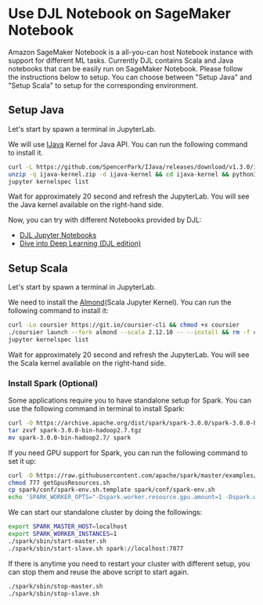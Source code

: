 # Use DJL Notebook on SageMaker Notebook

Amazon SageMaker Notebook is a all-you-can host Notebook instance with support for different ML tasks. Currently DJL contains Scala and Java notebooks that can be easily run on SageMaker Notebook. Please follow the instructions below to setup. You can choose between "Setup Java" and "Setup Scala" to setup for the corresponding environment.

## Setup Java

Let's start by spawn a terminal in JupyterLab.

We will use [IJava](https://github.com/SpencerPark/IJava) Kernel for Java API. You can run the following command to install it.

```bash
curl -L https://github.com/SpencerPark/IJava/releases/download/v1.3.0/ijava-1.3.0.zip -o ijava-kernel.zip &> /dev/null
unzip -q ijava-kernel.zip -d ijava-kernel && cd ijava-kernel && python3 install.py --sys-prefix &> /dev/null
jupyter kernelspec list
```

Wait for approximately 20 second and refresh the JupyterLab. You will see the Java kernel available on the right-hand side.

Now, you can try with different Notebooks provided by DJL:

- [DJL Jupyter Notebooks](https://github.com/awslabs/djl/tree/master/jupyter)
- [Dive into Deep Learning (DJL edition)](https://github.com/aws-samples/d2l-java)

## Setup Scala

Let's start by spawn a terminal in JupyterLab.

We need to install the [Almond](https://almond.sh/)(Scala Jupyter Kernel). You can run the following command to install it:

```bash
curl -Lo coursier https://git.io/coursier-cli && chmod +x coursier
./coursier launch --fork almond --scala 2.12.10 -- --install && rm -f coursier
jupyter kernelspec list
```

Wait for approximately 20 second and refresh the JupyterLab. You will see the Scala kernel available on the right-hand side.

### Install Spark (Optional)

Some applications require you to have standalone setup for Spark. You can use the following command in terminal to install Spark:

```bash
curl -O https://archive.apache.org/dist/spark/spark-3.0.0/spark-3.0.0-bin-hadoop2.7.tgz
tar zxvf spark-3.0.0-bin-hadoop2.7.tgz
mv spark-3.0.0-bin-hadoop2.7/ spark
```

If you need GPU support for Spark, you can run the following command to set it up:

```bash
curl -O https://raw.githubusercontent.com/apache/spark/master/examples/src/main/scripts/getGpusResources.sh
chmod 777 getGpusResources.sh
cp spark/conf/spark-env.sh.template spark/conf/spark-env.sh
echo 'SPARK_WORKER_OPTS="-Dspark.worker.resource.gpu.amount=1 -Dspark.worker.resource.gpu.discoveryScript=/home/ec2-user/getGpusResources.sh"' >> spark/conf/spark-env.sh
```

We can start our standalone cluster by doing the followings:

```bash
export SPARK_MASTER_HOST=localhost
export SPARK_WORKER_INSTANCES=1
./spark/sbin/start-master.sh
./spark/sbin/start-slave.sh spark://localhost:7077
```

If there is anytime you need to restart your cluster with different setup, you can stop them and reuse the above script to start again.

```bash
./spark/sbin/stop-master.sh
./spark/sbin/stop-slave.sh
```


